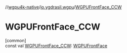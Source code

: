 //[wgpu4k-native](../../index.md)/[io.ygdrasil.wgpu](index.md)/[WGPUFrontFace_CCW](-w-g-p-u-front-face_-c-c-w.md)

# WGPUFrontFace_CCW

[common]\
const val [WGPUFrontFace_CCW](-w-g-p-u-front-face_-c-c-w.md): [WGPUFrontFace](-w-g-p-u-front-face/index.md)